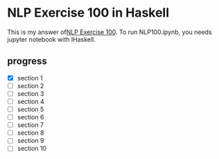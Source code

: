 # NLP Exercise 100 in Haskell

This is my answer of[NLP Exercise 100](https://nlp100.github.io/ja/about.html).
To run NLP100.ipynb, you needs jupyter notebook with IHaskell.

## progress

- [x] section 1
- [ ] section 2
- [ ] section 3
- [ ] section 4
- [ ] section 5
- [ ] section 6
- [ ] section 7
- [ ] section 8
- [ ] section 9
- [ ] section 10
